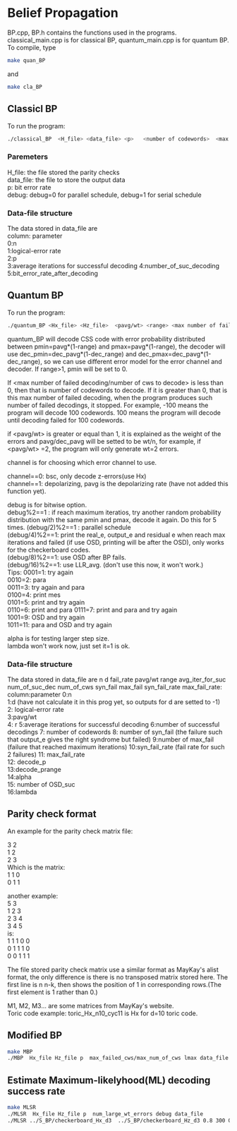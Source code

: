 # Belief Propagation

BP.cpp, BP.h contains the functions used in the programs. classical_main.cpp is for classical BP, quantum_main.cpp is for quantum BP. 
To compile, type
```bash
make quan_BP
```  
and 
```bash
make cla_BP
```  

## Classicl BP
To run the program:  
```bash  
./classical_BP  <H_file> <data_file> <p>   <number of codewords>  <max  iterations> <debug>
```
###  Paremeters
H_file: the file stored the parity checks  
data_file: the file to store the output data  
p: bit error rate  
debug:  debug=0 for parallel schedule, debug=1 for serial  schedule  

### Data-file structure
  The data stored in data_file are  
  column: parameter  
  0:n   
  1:logical-error rate  
  2:p  
  3:average iterations for successful decoding
  4:number_of_suc_decoding   
  5:bit_error_rate_after_decoding  
  
 
 ## Quantum BP
 To run the program:  
```bash  
./quantum_BP <Hx_file> <Hz_file>  <pavg/wt> <range> <max number of failed decoding/number of cws to decode><lmax> <data_file><debug><channel><alpha><decode_pavg><decode_prange><lambda>
```

  quantum_BP will decode CSS code with error probability distributed between pmin=pavg*(1-range) and pmax=pavg*(1-range), the decoder will use  dec_pmin=dec_pavg*(1-dec_range) and dec_pmax=dec_pavg*(1-dec_range), so we can use different error model for the error channel and decoder.  If range>1, pmin will be set to 0.
  
  If <max number of failed decoding/number of cws to decode> is less than 0, then that is number of codewords to decode. If it is greater than 0, that is this max number of failed decoding, when the program produces such number of failed decodings, it stopped.  For example, -100 means the program will decode 100 codewords. 100 means the program will decode until decoding failed for 100 codewords.  
  
  if <pavg/wt> is greater or equal than 1, it is explained as the weight of the errors and pavg/dec_pavg will be setted to be wt/n, for example, if  <pavg/wt> =2, the program will only generate wt=2 errors.   
  
   channel is for choosing which error channel to use.
  
   channel==0: bsc, only decode z-errors(use Hx)  
   channel==1: depolarizing, pavg is the depolarizing rate  (have not added this function yet).
  

debug is for bitwise option.   
  debug%2==1 : if reach maximum iteratios, try another random probability distribution with the same pmin and pmax, decode it again.  Do this for 5 times.
  (debug/2)%2==1 : parallel  schedule  
   (debug/4)%2==1: print the real_e, output_e and residual e when reach max iterations and failed (if use OSD, printing will be after the OSD), only works for the checkerboard codes.  
   (debug/8)%2==1: use OSD after BP fails.  
   (debug/16)%2==1: use LLR_avg.   (don't use this now, it won't work.)     
   Tips:
   0001=1: try again  
   0010=2: para  
   0011=3: try again and para  
   0100=4: print mes  
   0101=5: print and try again  
   0110=6: print and  para
   0111=7: print and para and try again  
   1001=9: OSD and try again  
   1011=11: para and OSD and try again  

   alpha is for testing larger step size.  
   lambda won't work now, just set it=1 is ok.  
    
   
   ### Data-file structure
   The data stored in data_file are  n d fail_rate pavg/wt range avg_iter_for_suc num_of_suc_dec num_of_cws syn_fail max_fail syn_fail_rate max_fail_rate:  
   column:parameter
   0:n  
   1:d  (have not calculate it in this prog yet, so outputs for d are setted to -1)  
   2: logical-error rate  
   3:pavg/wt    
   4: r 
   5:average iterations for successful decoding
   6:number of successful decodings
   7: number of codewords
   8: number of syn_fail  (the failure such that output_e gives the right syndrome but failed)
   9:number of max_fail  (failure that reached maximum iterations)
   10:syn_fail_rate  (fail rate for such 2 failures)
   11: max_fail_rate  
   12: decode_p  
   13:decode_prange    
   14:alpha  
   15: number of OSD_suc  
   16:lambda  
   
   ## Parity check format

An example for the parity check matrix file:
  
3 2  
1 2   
2 3  
Which is the matrix:  
  1 1 0  
  0 1 1  
  
  
  another example:  
  5 3  
  1 2 3  
  2 3 4  
  3 4 5  
 is:  
 1 1 1 0 0  
 0 1 1 1 0  
 0 0 1 1 1  
 
 The file stored parity check matrix use a similar format as MayKay's alist format, the only difference is there is no transposed matrix stored here. The first line is n n-k, then shows the position of 1 in corresponding rows.(The first element is 1 rather than 0.)
 
M1, M2, M3... are some matrices from MayKay's website.  
Toric code example: toric_Hx_n10_cyc11 is Hx for d=10 toric code.  

## Modified BP
```bash
make MBP
./MBP  Hx_file Hz_file p  max_failed_cws/max_num_of_cws lmax data_file options channel num_of_row_reduction debug
```

## Estimate Maximum-likelyhood(ML) decoding success rate
```bash
make MLSR
./MLSR  Hx_file Hz_file p  num_large_wt_errors debug data_file
./MLSR ../S_BP/checkerboard_Hx_d3  ../S_BP/checkerboard_Hz_d3 0.8 300 0 data/ML_data.data
```
